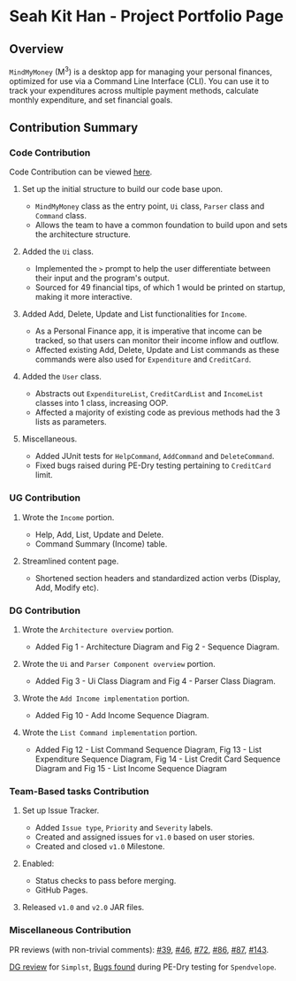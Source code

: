 # Seah Kit Han - Project Portfolio Page

## Overview
`MindMyMoney` (M<sup>3</sup>) is a desktop app for managing your personal finances, optimized for use via a Command Line
Interface (CLI). You can use it to track your expenditures across multiple payment methods, calculate monthly
expenditure, and set financial goals.

## Contribution Summary

### Code Contribution
Code Contribution can be viewed [here](https://nus-cs2113-ay2122s2.github.io/tp-dashboard/?search=khseah&breakdown=true).

1. Set up the initial structure to build our code base upon.
   - `MindMyMoney` class as the entry point, `Ui` class, `Parser` class and `Command` class.
   - Allows the team to have a common foundation to build upon and sets the architecture structure.
   
2. Added the `Ui` class.
   - Implemented the `>` prompt to help the user differentiate between their input and the program's output.
   - Sourced for 49 financial tips, of which 1 would be printed on startup, making it more interactive.
   
3. Added Add, Delete, Update and List functionalities for `Income`.
   - As a Personal Finance app, it is imperative that income can be tracked, so that users can monitor their income
inflow and outflow.
   - Affected existing Add, Delete, Update and List commands as these commands were also used for `Expenditure` and
`CreditCard`.
   
4. Added the `User` class.
   - Abstracts out `ExpenditureList`, `CreditCardList` and `IncomeList` classes into 1 class, increasing OOP.
   - Affected a majority of existing code as previous methods had the 3 lists as parameters.
   
5. Miscellaneous.
   - Added JUnit tests for `HelpCommand`, `AddCommand` and `DeleteCommand`.
   - Fixed bugs raised during PE-Dry testing pertaining to `CreditCard` limit.

### UG Contribution
1. Wrote the `Income` portion.
   - Help, Add, List, Update and Delete.
   - Command Summary (Income) table.


2. Streamlined content page.
   - Shortened section headers and standardized action verbs (Display, Add, Modify etc).

### DG Contribution
1. Wrote the `Architecture overview` portion.
   - Added Fig 1 - Architecture Diagram and Fig 2 - Sequence Diagram.
   
2. Wrote the `Ui` and `Parser Component overview` portion.
   - Added Fig 3 - Ui Class Diagram and Fig 4 - Parser Class Diagram.

3. Wrote the `Add Income implementation` portion.
   - Added Fig 10 - Add Income Sequence Diagram.
   
4. Wrote the `List Command implementation` portion.
   - Added Fig 12 - List Command Sequence Diagram, Fig 13 - List Expenditure Sequence Diagram, Fig 14 - List Credit Card
Sequence Diagram and Fig 15 - List Income Sequence Diagram

### Team-Based tasks Contribution
1. Set up Issue Tracker.
   - Added `Issue type`, `Priority` and `Severity` labels.
   - Created and assigned issues for `v1.0` based on user stories.
   - Created and closed `v1.0` Milestone.

2. Enabled:
   - Status checks to pass before merging.
   - GitHub Pages.

3. Released `v1.0` and `v2.0` JAR files.

### Miscellaneous Contribution
PR reviews (with non-trivial comments):
[#39](https://github.com/AY2122S2-CS2113T-T10-4/tp/pull/39), [#46](https://github.com/AY2122S2-CS2113T-T10-4/tp/pull/46), 
[#72](https://github.com/AY2122S2-CS2113T-T10-4/tp/pull/72), [#86](https://github.com/AY2122S2-CS2113T-T10-4/tp/pull/86), 
[#87](https://github.com/AY2122S2-CS2113T-T10-4/tp/pull/87), [#143](https://github.com/AY2122S2-CS2113T-T10-4/tp/pull/143).

[DG review](https://github.com/nus-cs2113-AY2122S2/tp/pull/6/files/4125efa69fbb7ffda1b2ade950ec48b6e80f5baf) for `Simplst`,
[Bugs found](https://github.com/khseah/ped/issues) during PE-Dry testing for `Spendvelope`.
